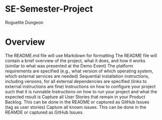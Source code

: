 # SE-Semester-Project
Roguelite Dungeon

# Overview

The README.md file will use Markdown for formatting
The README file will contain a brief overview of the project, what it does, and how it works (similar to what was presented at the Demo Event)
The platform requirements are specified (e.g., what version of which operating system, which external services are needed)
Sequential installation instructions, including versions, for all external dependencies are specified (links to external instructions are fine)
Instructions on how  to configure your project such that it is runnable
Instructions on how to run your project and what the expected result is
Capture all User Stories that remain in your Product Backlog. This can be done in the README or captured as GitHub Issues (tag as user stories)
Capture all known issues. This can be done in the REAMDE or captured as GitHub Issues.
